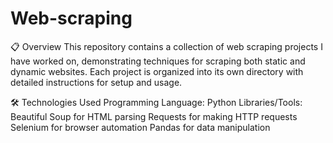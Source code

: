 # Web-scraping

📋 Overview
This repository contains a collection of web scraping projects I have worked on, demonstrating techniques for scraping both static and dynamic websites. Each project is organized into its own directory with detailed instructions for setup and usage.

🛠️ Technologies Used
Programming Language: Python
Libraries/Tools:
Beautiful Soup for HTML parsing
Requests for making HTTP requests
Selenium for browser automation
Pandas for data manipulation
